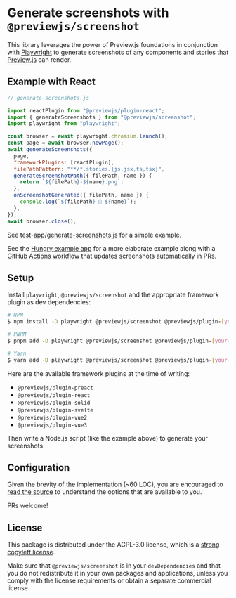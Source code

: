 # Generate screenshots with `@previewjs/screenshot`

This library leverages the power of Preview.js foundations in conjunction with [Playwright](https://playwright.dev) to generate screenshots of any components and stories that [Preview.js](https://previewjs.com) can render.

## Example with React

```js
// generate-screenshots.js

import reactPlugin from "@previewjs/plugin-react";
import { generateScreenshots } from "@previewjs/screenshot";
import playwright from "playwright";

const browser = await playwright.chromium.launch();
const page = await browser.newPage();
await generateScreenshots({
  page,
  frameworkPlugins: [reactPlugin],
  filePathPattern: "**/*.stories.{js,jsx,ts,tsx}",
  generateScreenshotPath({ filePath, name }) {
    return `${filePath}-${name}.png`;
  },
  onScreenshotGenerated({ filePath, name }) {
    console.log(`${filePath} 📸 ${name}`);
  },
});
await browser.close();
```

See [test-app/generate-screenshots.js](https://github.com/fwouts/previewjs/blob/main/screenshot/test-app/generate-screenshots.js) for a simple example.

See the [Hungry example app](https://github.com/fwouts/hungry/blob/main/generate-screenshots.mjs) for a more elaborate example along with a [GitHub Actions workflow](https://github.com/fwouts/hungry/blob/main/.github/workflows/screenshot.yml) that updates screenshots automatically in PRs.

## Setup

Install `playwright`, `@previewjs/screenshot` and the appropriate framework plugin as dev dependencies:

```sh
# NPM
$ npm install -D playwright @previewjs/screenshot @previewjs/plugin-[your-framework]

# PNPM
$ pnpm add -D playwright @previewjs/screenshot @previewjs/plugin-[your-framework]

# Yarn
$ yarn add -D playwright @previewjs/screenshot @previewjs/plugin-[your-framework]
```

Here are the available framework plugins at the time of writing:

- `@previewjs/plugin-preact`
- `@previewjs/plugin-react`
- `@previewjs/plugin-solid`
- `@previewjs/plugin-svelte`
- `@previewjs/plugin-vue2`
- `@previewjs/plugin-vue3`

Then write a Node.js script (like the example above) to generate your screenshots.

## Configuration

Given the brevity of the implementation (~60 LOC), you are encouraged to [read the source](https://github.com/fwouts/previewjs/blob/main/screenshot/src/index.ts) to understand the options that are available to you.

PRs welcome!

## License

This package is distributed under the AGPL-3.0 license, which is a [strong copyleft license](https://snyk.io/learn/agpl-license/).

Make sure that `@previewjs/screenshot` is in your `devDependencies` and that you do not redistribute it in your own packages and applications, unless you comply with the license requirements or obtain a separate commercial license.
